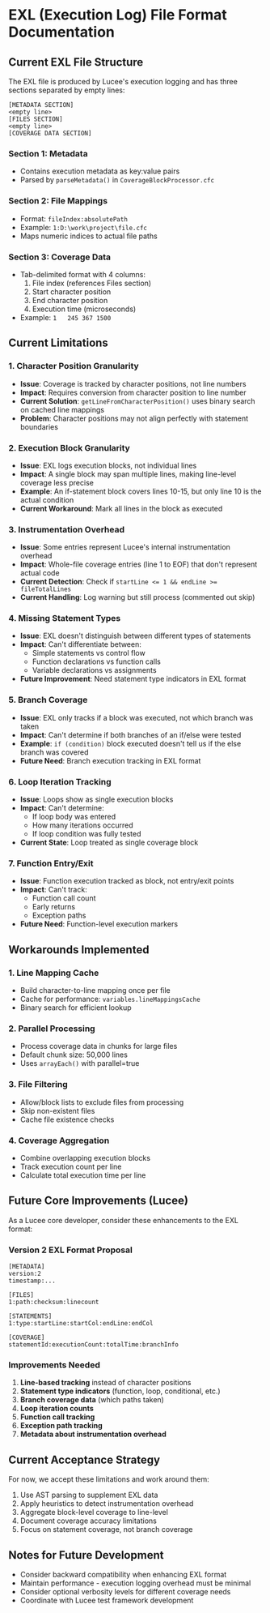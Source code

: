 # EXL (Execution Log) File Format Documentation

## Current EXL File Structure

The EXL file is produced by Lucee's execution logging and has three sections separated by empty lines:

```
[METADATA SECTION]
<empty line>
[FILES SECTION]
<empty line>
[COVERAGE DATA SECTION]
```

### Section 1: Metadata
- Contains execution metadata as key:value pairs
- Parsed by `parseMetadata()` in `CoverageBlockProcessor.cfc`

### Section 2: File Mappings
- Format: `fileIndex:absolutePath`
- Example: `1:D:\work\project\file.cfc`
- Maps numeric indices to actual file paths

### Section 3: Coverage Data
- Tab-delimited format with 4 columns:
  1. File index (references Files section)
  2. Start character position
  3. End character position  
  4. Execution time (microseconds)
- Example: `1	245	367	1500`

## Current Limitations

### 1. Character Position Granularity
- **Issue**: Coverage is tracked by character positions, not line numbers
- **Impact**: Requires conversion from character position to line number
- **Current Solution**: `getLineFromCharacterPosition()` uses binary search on cached line mappings
- **Problem**: Character positions may not align perfectly with statement boundaries

### 2. Execution Block Granularity
- **Issue**: EXL logs execution blocks, not individual lines
- **Impact**: A single block may span multiple lines, making line-level coverage less precise
- **Example**: An if-statement block covers lines 10-15, but only line 10 is the actual condition
- **Current Workaround**: Mark all lines in the block as executed

### 3. Instrumentation Overhead
- **Issue**: Some entries represent Lucee's internal instrumentation overhead
- **Impact**: Whole-file coverage entries (line 1 to EOF) that don't represent actual code
- **Current Detection**: Check if `startLine <= 1 && endLine >= fileTotalLines`
- **Current Handling**: Log warning but still process (commented out skip)

### 4. Missing Statement Types
- **Issue**: EXL doesn't distinguish between different types of statements
- **Impact**: Can't differentiate between:
  - Simple statements vs control flow
  - Function declarations vs function calls
  - Variable declarations vs assignments
- **Future Improvement**: Need statement type indicators in EXL format

### 5. Branch Coverage
- **Issue**: EXL only tracks if a block was executed, not which branch was taken
- **Impact**: Can't determine if both branches of an if/else were tested
- **Example**: `if (condition)` block executed doesn't tell us if the else branch was covered
- **Future Need**: Branch execution tracking in EXL format

### 6. Loop Iteration Tracking
- **Issue**: Loops show as single execution blocks
- **Impact**: Can't determine:
  - If loop body was entered
  - How many iterations occurred
  - If loop condition was fully tested
- **Current State**: Loop treated as single coverage block

### 7. Function Entry/Exit
- **Issue**: Function execution tracked as block, not entry/exit points
- **Impact**: Can't track:
  - Function call count
  - Early returns
  - Exception paths
- **Future Need**: Function-level execution markers

## Workarounds Implemented

### 1. Line Mapping Cache
- Build character-to-line mapping once per file
- Cache for performance: `variables.lineMappingsCache`
- Binary search for efficient lookup

### 2. Parallel Processing
- Process coverage data in chunks for large files
- Default chunk size: 50,000 lines
- Uses `arrayEach()` with parallel=true

### 3. File Filtering
- Allow/block lists to exclude files from processing
- Skip non-existent files
- Cache file existence checks

### 4. Coverage Aggregation
- Combine overlapping execution blocks
- Track execution count per line
- Calculate total execution time per line

## Future Core Improvements (Lucee)

As a Lucee core developer, consider these enhancements to the EXL format:

### Version 2 EXL Format Proposal
```
[METADATA]
version:2
timestamp:...

[FILES]
1:path:checksum:linecount

[STATEMENTS]
1:type:startLine:startCol:endLine:endCol

[COVERAGE]
statementId:executionCount:totalTime:branchInfo
```

### Improvements Needed
1. **Line-based tracking** instead of character positions
2. **Statement type indicators** (function, loop, conditional, etc.)
3. **Branch coverage data** (which paths taken)
4. **Loop iteration counts**
5. **Function call tracking**
6. **Exception path tracking**
7. **Metadata about instrumentation overhead**

## Current Acceptance Strategy

For now, we accept these limitations and work around them:

1. Use AST parsing to supplement EXL data
2. Apply heuristics to detect instrumentation overhead
3. Aggregate block-level coverage to line-level
4. Document coverage accuracy limitations
5. Focus on statement coverage, not branch coverage

## Notes for Future Development

- Consider backward compatibility when enhancing EXL format
- Maintain performance - execution logging overhead must be minimal
- Consider optional verbosity levels for different coverage needs
- Coordinate with Lucee test framework development
